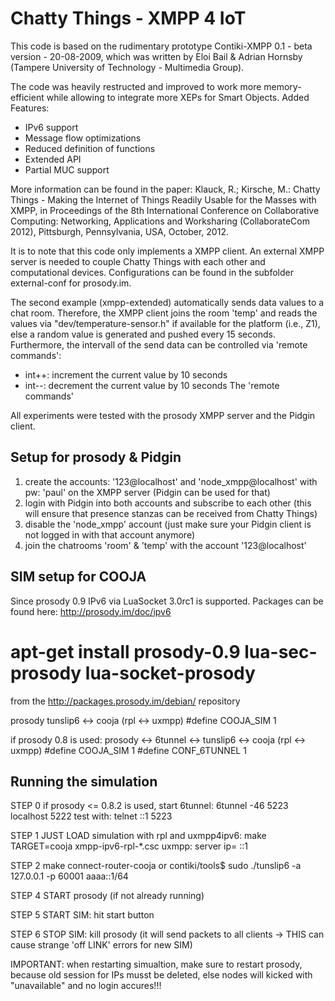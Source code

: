 Chatty Things - XMPP 4 IoT
==========================

This code is based on the rudimentary prototype Contiki-XMPP 0.1 - beta
version - 20-08-2009, which was written by Eloi Bail & Adrian Hornsby
(Tampere University of Technology - Multimedia Group).

The code was heavily restructed and improved to work more memory-efficient
while allowing to integrate more XEPs for Smart Objects. Added Features:
- IPv6 support
- Message flow optimizations
- Reduced definition of functions
- Extended API
- Partial MUC support

More information can be found in the paper:
Klauck, R.; Kirsche, M.: Chatty Things - Making the Internet of Things Readily
Usable for the Masses with XMPP, in Proceedings of the 8th International
Conference on Collaborative Computing: Networking, Applications and Worksharing
(CollaborateCom 2012), Pittsburgh, Pennsylvania, USA, October, 2012.

It is to note that this code only implements a XMPP client. An external XMPP server
is needed to couple Chatty Things with each other and computational devices.
Configurations can be found in the subfolder external-conf for prosody.im.

The second example (xmpp-extended) automatically sends data values to a chat room.
Therefore, the XMPP client joins the room 'temp' and reads the values via
"dev/temperature-sensor.h" if available for the platform (i.e., Z1), else a
random value is generated and pushed every 15 seconds.
Furthermore, the intervall of the send data can be controlled via 'remote commands':
- int++: increment the current value by 10 seconds
- int--: decrement the current value by 10 seconds
The 'remote commands' 

All experiments were tested with the prosody XMPP server and the Pidgin client.


Setup for prosody & Pidgin
--------------------------
1) create the accounts: '123@localhost' and 'node_xmpp@localhost' with pw: 'paul'
   on the XMPP server (Pidgin can be used for that)
2) login with Pidgin into both accounts and subscribe to each other (this
   will ensure that presence stanzas can be received from Chatty Things)
3) disable the 'node_xmpp' account (just make sure your Pidgin client is not
   logged in with that account anymore)
4) join the chatrooms 'room' & 'temp' with the account '123@localhost'


SIM setup for COOJA
-------------------
Since prosody 0.9 IPv6 via LuaSocket 3.0rc1 is supported.
Packages can be found here: http://prosody.im/doc/ipv6
# apt-get install prosody-0.9 lua-sec-prosody lua-socket-prosody
from the http://packages.prosody.im/debian/ repository

prosody tunslip6 <-> cooja (rpl <-> uxmpp)
#define COOJA_SIM               1


if prosody 0.8 is used:
prosody <-> 6tunnel <-> tunslip6 <-> cooja (rpl <-> uxmpp)
#define COOJA_SIM               1
#define CONF_6TUNNEL            1


Running the simulation
----------------------

STEP 0
if prosody <= 0.8.2 is used, start 6tunnel: 
6tunnel -46 5223 localhost 5222
test with: telnet ::1 5223

STEP 1
JUST LOAD simulation with rpl and uxmpp4ipv6: make TARGET=cooja xmpp-ipv6-rpl-*.csc
uxmpp:
server ip= ::1

STEP 2
make connect-router-cooja or
contiki/tools$ sudo ./tunslip6 -a 127.0.0.1 -p 60001 aaaa::1/64

STEP 4
START prosody (if not already running)

STEP 5
START SIM: hit start button

STEP 6
STOP SIM: kill prosody (it will send packets to all clients
 -> THIS can cause strange 'off LINK' errors for new SIM)


IMPORTANT:
when restarting simualtion, make sure to restart prosody, because old session for IPs musst be deleted,
else nodes will kicked with "unavailable" and no login accures!!!
